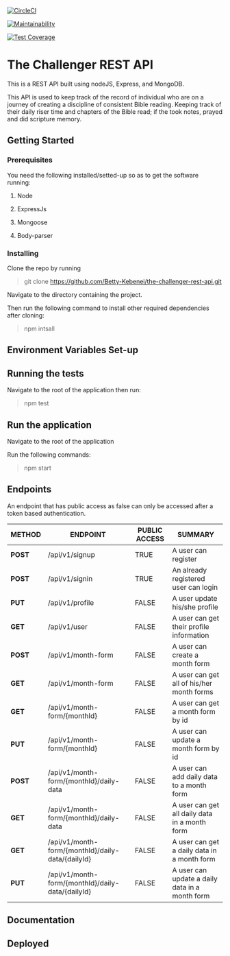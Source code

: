 [![CircleCI](https://circleci.com/gh/Betty-Kebenei/the-challenger-rest-api/tree/master.svg?style=svg)](https://circleci.com/gh/Betty-Kebenei/the-challenger-rest-api/tree/master)

[![Maintainability](https://api.codeclimate.com/v1/badges/e7283770052267d68f65/maintainability)](https://codeclimate.com/github/Betty-Kebenei/the-challenger-rest-api/maintainability)

[![Test Coverage](https://api.codeclimate.com/v1/badges/e7283770052267d68f65/test_coverage)](https://codeclimate.com/github/Betty-Kebenei/the-challenger-rest-api/test_coverage)
# The Challenger REST API

This is a REST API built using nodeJS, Express, and MongoDB.

This API is used to keep track of the record of individual who are on a journey of creating a discipline of consistent Bible reading. Keeping track of their daily riser time and chapters of the Bible read; if the took notes, prayed and did scripture memory.

## Getting Started

### Prerequisites
You need the following installed/setted-up so as to get the software running:

1. Node

2. ExpressJs

3. Mongoose

4. Body-parser

### Installing
Clone the repo by running

> git clone https://github.com/Betty-Kebenei/the-challenger-rest-api.git

Navigate to the directory containing the project.

Then run the following command to install other required dependencies after cloning:

> npm intsall

## Environment Variables Set-up

## Running the tests

Navigate to the root of the application then run:

> npm test

## Run the application

Navigate to the root of the application

Run the following commands:

> npm start

## Endpoints

An endpoint that has public access as false can only be accessed after a token based authentication. 

| METHOD | ENDPOINT | PUBLIC ACCESS | SUMMARY |
| --- | --- | --- | --- |
| **POST** | /api/v1/signup | TRUE | A user can register |
| **POST** | /api/v1/signin | TRUE | An already registered user can login |
| **PUT** | /api/v1/profile | FALSE | A user update his/she profile |
| **GET** | /api/v1/user | FALSE | A user can get their profile information |
| **POST** | /api/v1/month-form | FALSE | A user can create a month form |
| **GET** | /api/v1/month-form | FALSE | A user can get all of his/her month forms |
| **GET** | /api/v1/month-form/{monthId} | FALSE | A user can get a month form by id |
| **PUT** | /api/v1/month-form/{monthId} | FALSE | A user can update a month form by id |
| **POST** | /api/v1/month-form/{monthId}/daily-data | FALSE | A user can add daily data to a month form |
| **GET** | /api/v1/month-form/{monthId}/daily-data | FALSE | A user can get all daily data in a month form |
| **GET** | /api/v1/month-form/{monthId}/daily-data/{dailyId} | FALSE | A user can get a daily data in a month form |
| **PUT** |/api/v1/month-form/{monthId}/daily-data/{dailyId} | FALSE | A user can update a daily data in a month form |

## Documentation


## Deployed

